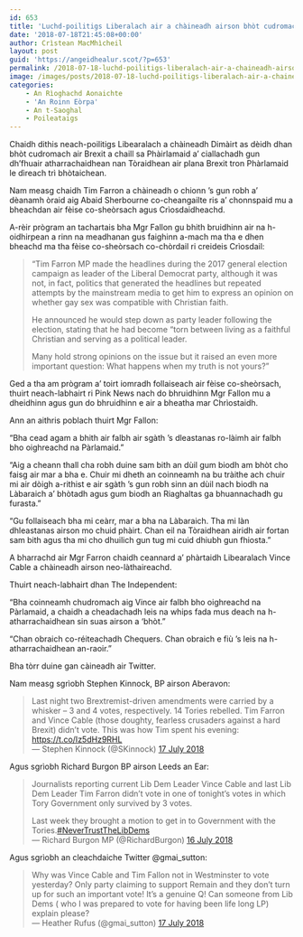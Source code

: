 ```yaml
---
id: 653
title: 'Luchd-poilitigs Liberalach air a chàineadh airson bhòt cudromach air Brexit a chaill'
date: '2018-07-18T21:45:08+00:00'
author: Crìstean MacMhìcheil
layout: post
guid: 'https://angeidhealur.scot/?p=653'
permalink: /2018-07-18-luchd-poilitigs-liberalach-air-a-chaineadh-airson-bhot-cudromach-air-brexit-a-chaill/
image: /images/posts/2018-07-18-luchd-poilitigs-liberalach-air-a-chaineadh-airson-bhot-cudromach-air-brexit-a-chaill.webp
categories:
    - An Rìoghachd Aonaichte
    - 'An Roinn Eòrpa'
    - An t-Saoghal
    - Poileataigs
---
```


Chaidh dithis neach-poilitigs Libearalach a chàineadh Dimàirt as dèidh dhan bhòt cudromach air Brexit a chaill sa Phàirlamaid a’ ciallachadh gun dh’fhuair atharrachaidhean nan Tòraidhean air plana Brexit tron Phàrlamaid le dìreach trì bhòtaichean.

Nam measg chaidh Tim Farron a chàineadh o chionn ’s gun robh a’ dèanamh òraid aig Abaid Sherbourne co-cheangailte ris a’ chonnspaid mu a bheachdan air fèise co-sheòrsach agus Crìosdaidheachd.

A-rèir prògram an tachartais bha Mgr Fallon gu bhith bruidhinn air na h-oidhirpean a rinn na meadhanan gus faighinn a-mach ma tha e dhen bheachd ma tha fèise co-sheòrsach co-chòrdail ri creideis Crìosdail:

> “Tim Farron MP made the headlines during the 2017 general election campaign as leader of the Liberal Democrat party, although it was not, in fact, politics that generated the headlines but repeated attempts by the mainstream media to get him to express an opinion on whether gay sex was compatible with Christian faith.
>
> He announced he would step down as party leader following the election, stating that he had become “torn between living as a faithful Christian and serving as a political leader.
>
> Many hold strong opinions on the issue but it raised an even more important question: What happens when my truth is not yours?”

Ged a tha am prògram a’ toirt iomradh follaiseach air fèise co-sheòrsach, thuirt neach-labhairt ri Pink News nach do bhruidhinn Mgr Fallon mu a dheidhinn agus gun do bhruidhinn e air a bheatha mar Chrìostaidh.

Ann an aithris poblach thuirt Mgr Fallon:

“Bha cead agam a bhith air falbh air sgàth ’s dleastanas ro-làimh air falbh bho oighreachd na Pàrlamaid.”

“Aig a cheann thall cha robh duine sam bith an dùil gum biodh am bhòt cho faisg air mar a bha e. Chuir mi dheth an coinneamh na bu tràithe ach chuir mi air dòigh a-rithist e air sgàth ’s gun robh sinn an dùil nach biodh na Làbaraich a’ bhòtadh agus gum biodh an Riaghaltas ga bhuannachadh gu furasta.”

“Gu follaiseach bha mi ceàrr, mar a bha na Làbaraich. Tha mi làn dhleastanas airson mo chuid phàirt. Chan eil na Tòraidhean airidh air fortan sam bith agus tha mi cho dhuilich gun tug mi cuid dhiubh gun fhiosta.”

A bharrachd air Mgr Farron chaidh ceannard a’ phàrtaidh Libearalach Vince Cable a chàineadh airson neo-làthaireachd.

Thuirt neach-labhairt dhan The Independent:

“Bha coinneamh chudromach aig Vince air falbh bho oighreachd na Pàrlamaid, a chaidh a cheadachadh leis na whips fada mus deach na h-atharrachaidhean sin suas airson a ‘bhòt.”

“Chan obraich co-réiteachadh Chequers. Chan obraich e fiù ’s leis na h-atharrachaidhean an-raoir.”

Bha tòrr duine gan càineadh air Twitter.

Nam measg sgrìobh Stephen Kinnock, BP airson Aberavon:

> Last night two Brextremist-driven amendments were carried by a whisker – 3 and 4 votes, respectively. 14 Tories rebelled. Tim Farron and Vince Cable (those doughty, fearless crusaders against a hard Brexit) didn’t vote. This was how Tim spent his evening: [](https://t.co/Iz5dHz9RHL)<https://t.co/Iz5dHz9RHL>  
> — Stephen Kinnock (@SKinnock) [17 July 2018](https://twitter.com/SKinnock/status/1019099875311542272?ref_src=twsrc%5Etfw)

Agus sgrìobh Richard Burgon BP airson Leeds an Ear:

> Journalists reporting current Lib Dem Leader Vince Cable and last Lib Dem Leader Tim Farron didn’t vote in one of tonight’s votes in which Tory Government only survived by 3 votes.
>
> Last week they brought a motion to get in to Government with the Tories.[\#NeverTrustTheLibDems](https://twitter.com/hashtag/NeverTrustTheLibDems?src=hash&ref_src=twsrc%5Etfw)  
> — Richard Burgon MP (@RichardBurgon) [16 July 2018](https://twitter.com/RichardBurgon/status/1018980120223199233?ref_src=twsrc%5Etfw)

Agus sgrìobh an cleachdaiche Twitter @gmai\_sutton:

> Why was Vince Cable and Tim Fallon not in Westminster to vote yesterday? Only party claiming to support Remain and they don’t turn up for such an important vote! It’s a genuine Q! Can someone from Lib Dems ( who I was prepared to vote for having been life long LP) explain please?  
> — Heather Rufus (@gmai\_sutton) [17 July 2018](https://twitter.com/gmai_sutton/status/1019118944605671424?ref_src=twsrc%5Etfw)
